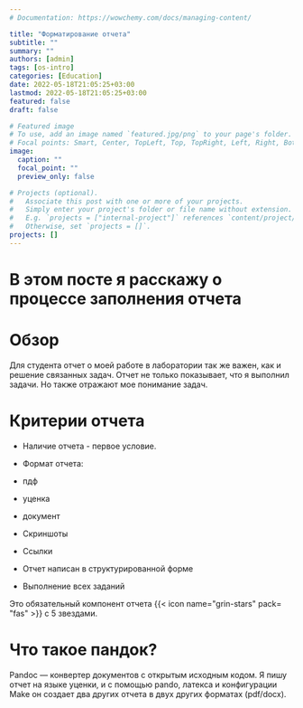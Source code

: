 ```yaml
---
# Documentation: https://wowchemy.com/docs/managing-content/

title: "Форматирование отчета"
subtitle: ""
summary: ""
authors: [admin]
tags: [os-intro]
categories: [Education]
date: 2022-05-18T21:05:25+03:00
lastmod: 2022-05-18T21:05:25+03:00
featured: false
draft: false

# Featured image
# To use, add an image named `featured.jpg/png` to your page's folder.
# Focal points: Smart, Center, TopLeft, Top, TopRight, Left, Right, BottomLeft, Bottom, BottomRight.
image:
  caption: ""
  focal_point: ""
  preview_only: false

# Projects (optional).
#   Associate this post with one or more of your projects.
#   Simply enter your project's folder or file name without extension.
#   E.g. `projects = ["internal-project"]` references `content/project/deep-learning/index.md`.
#   Otherwise, set `projects = []`.
projects: []
---
```


# В этом посте я расскажу о процессе заполнения отчета

# Обзор
Для студента отчет о моей работе в лаборатории так же важен, как и решение связанных задач. Отчет не только показывает, что я выполнил задачи. Но также отражают мое понимание задач.

# Критерии отчета

- Наличие отчета - первое условие.

- Формат отчета:
- пдф
- уценка
- документ

- Скриншоты

- Ссылки

- Отчет написан в структурированной форме


- Выполнение всех заданий

Это обязательный компонент отчета {{< icon name="grin-stars" pack= "fas" >}} с 5 звездами.

# Что такое пандок?
Pandoc — конвертер документов с открытым исходным кодом. Я пишу отчет на языке уценки, и с помощью pando, латекса и конфигурации Make он создает два других отчета в двух других форматах (pdf/docx).





